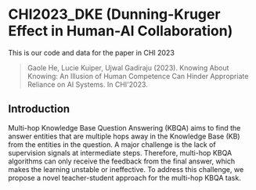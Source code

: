 # CHI2023_DKE (Dunning-Kruger Effect in Human-AI Collaboration)
This is our code and data for the paper in CHI 2023

> Gaole He, Lucie Kuiper, Ujwal Gadiraju (2023). Knowing About Knowing: An Illusion of Human Competence Can Hinder Appropriate Reliance on AI Systems. In CHI'2023.

## Introduction
Multi-hop Knowledge Base Question Answering (KBQA) aims to find the answer entities that are multiple hops away in the Knowledge Base (KB) from the entities in the question. A major challenge is the lack of supervision signals at intermediate steps. Therefore, multi-hop KBQA algorithms can only receive the feedback from the final answer, which makes the learning unstable or ineffective. To address this challenge, we propose a novel teacher-student approach for the multi-hop KBQA task. 
